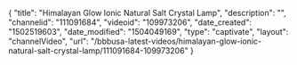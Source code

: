 {
    "title": "Himalayan Glow Ionic Natural Salt Crystal Lamp",
    "description": "",
    "channelid": "111091684",
    "videoid": "109973206",
    "date_created": "1502519603",
    "date_modified": "1504049169",
    "type": "captivate",
    "layout": "channelVideo",
    "url": "\/bbbusa-latest-videos\/himalayan-glow-ionic-natural-salt-crystal-lamp\/111091684-109973206"
}